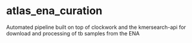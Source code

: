 # atlas_ena_curation
Automated pipeline built on top of clockwork and the kmersearch-api for download and processing of tb samples from the ENA
